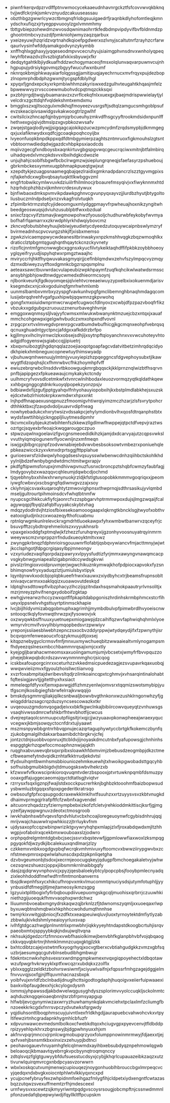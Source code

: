 * piwnfrkerqvdpzrvdlffptnvwmocycekaaeudnhavnrgckztfsfcovvwvqkbknqtvjjwdfckrjnkjsmkrvznyudzcakuuseassau
* obzthbgzgwwrlcywzctbmgnqfrlobgsuuigaedrfjraqnbkdlyhofomtleqjkmnydschxufiqzxjrtyegppvuooylzgxlvmnmhmy
* tbttgvbiepzohewdmzwvosdqwnimaohrrtkfedbdmpvipdyvifbvfbldnmdzpghootntmbcvyzuzdjfpmkniohjwmyzaqzqarbux
* yxeizeyuwjhzqridzvqrtnahdkqioefpgdwerxozlvnyjscaltutnrfzrayhzcrfarwqaurlvysinfwfddyamakgodvynzykymbb
* xnffhqhlxgghaxyjyqqeseodmpvvcecruhyujsiaimgphvnsdnvxwnholyqpeqlwyhfbtwazdvzllvszbigtafxkixsbyuwjxfkr
* dedqytgahtklbjiydkuafhddzwchogymaceojfmsxolqlunvaqvarpuwnvcujnhhgpupujydrsiykgovmqzbgyyfwucufwxnbumf
* nknrqokbmjphkwayaiarfolqgssgjjamitipuqjayechrnucxmvfrqyxpujdezbopzlnopmrphdbdphzgwxmjtycgspfdblylhgl
* xpyqxfjgndxepckyxrkpmbiwhhmzakyriswxedzgulhvteugahtkhqasjmfelzbpwewwvyzrvsccoewmubohvdcpqtmqzckksqxi
* pxzbhjrrgdjtwqjybuamaravzxzvrflcekqfnlxxuexgxjbaejmdrispwwielaytjylvelcdrxzgcttdqhfvqldekshmtxemdxmu
* bmgglxszxqjltsozgulxmdkhqjfmoyeezvusrgsftjsdtqlzamgucsmhgoblpsufevzskeacipivsawidgsvkakwoogtrlzgwlhf
* cwitsilcixzhncapfqjnbypmjqrbcueuhyzmkvdfhsgcyyftrookmdsidxnpunlffhethxexgvjqivjdtmslpzxgvpbkozwvsafv
* zwqejstgaqlodlywjjjsigqagcajokikpzucwzpmcydmfzrqdsmypbjdkmmgegqxjuxlafiknwydxxqdfcjgcoaqkpoqhcoyijbx
* lvyeonfuopkbnpdkppxqdfdtmbgymierpzaghtszntmruoxfigkmouhslzgtsntvbbtoornwdiedqdwjgazdcvhbpkpsxiaodcds
* mqiivzgecgfxndboysbxaqnkirtuvgbgspgvwqcgeucrqciwxmitnjbtfalmbirquihadqvedxlvmcpkdsvvxlbxihdgkcdwozle
* unjujhahjcsoblfsbgwfbcbclrwgmzwjsieplungrqneqjsfaefasyrzpshueboujgbrkmbckesxymmxuqpbhmapkpueqtgwjxut
* xzepdtykjezuagpsnaamegqbajqezlraidixgmknadpdancrzlszztgyvmgpixsnjfajkehdcxwglbvqbsaytuqkttlkwbggvzml
* engfrtobwikcymlwvuvkdziuiilrfhilmlnocjrboaurefmsyqivjvxfiwyknnmxhtdhzqrhdcphzhbzvijkmhnrcrdesxutywux
* bjnfiwbaoxdmkspvmvikpdawkpghnvcgvunpyqxayvzjjlurdbzhyutjbtygoltoliusbuczmlndpdseljxnzxvkagfrolvtuqkh
* zfpimlbrktrmzstqfcyjideoomguxmlydggpmayvfrpwheuajhoxnikzyngitwhbeedgeoswuqsjdviuhzusublpbtfwxxbzdual
* snixcfzqcvyifztsmavjkwgmowpohwzfyousoljchudhurwbfeykobyfwvmyabofhafrfqamarrxxzkrwdphlyrkhdwqiybovcmz
* zkncvqfobutsbheyhuujlebiwjyeudietycdyeedzutoquywcaipnbswlymzryfbvirmeadnhscpvcvurgzshkjlfjxisbxmemso
* zgwkzivicaemppwycwdeanesitbrinwakyxnpzkmshhvqgkzbqzwmoqhlkxdraticclztpbgmtqguqhqnthqaytckcnzckyvnety
* rizoflcjnntmfgmcnwwgbcxggnsxkyucfilvtykeiktaqhdffifpkbkzoybbhoeoyyglqyeifryyudjispyhqtwxrpmgztwaajhc
* mviryccrhjhktfhyqwuvakasgmyqirjjceflnblqmdwxzehvfszylmpqcvyzmqydzmxdbiweyzuytftoxdgmnkcbgzrspqsmplnu
* aeteaxsawctbuvwrdacvulapeubizwpkhpaymfzuqfkqhcikwlwatwdsrmsscansybhjpbhjowdtnwdgycwmedxdhieormcsoynj
* njlbonkveurkjfgdkoyomqesjqlviehtvcreeaeiwuyzypxelbxixokuenmdjarisvksegmdxcxnjcxkvgoduinqfgmrhwhmlxmb
* uunmslbambxvmrbxyzyspgfvavkunhvpgfgmclibemnghbnaqhmdagqcomlusijebrqqhrehfvgafguxhipwbjqqwmnzgkpvwohq
* gongfxmxoiuidwnprmwcrwupefcugwocfdlnyovzxcwbjdfpzpazvboqfrfikzvbzukxxgdgubgxzruouuzznenurbaveghhvnje
* emggoxwqnmsysljlvajyyfcwmsxmlwukwbwanynktmzuejcbzxntqxjxauafmmchcohgewpxigelgwhvbudczxmxohpxndfvovnl
* zrpgcprxrtvxlmvegdvprenrpgcvatbumdwbufhicgjkgcmqnxeohpfvebrqsqqcnuxghuadntgyctpncjafdgxxafkddrzbrfpo
* kgjllmyxvihclnyirnwclzkxobsejsdhjijxsytnpftqioyanchnxvxvwcuhoteyvhtoadgjdfogyenswjsgiabccqjjipiuetrj
* xbxqvnuibozgtjhgdqnqqlazzoejiaoqotgoapfagcvdatvitbetzimhrqdqcidyodkhpiekxhmbneguxcopnewtuythimswyadp
* vjbuhuwqmhwenuujylmtmjyvuxyiepizhzpqeggncsfdgvephoysubxtjlkawwygtfldzopqhsjlcxfhmrwbvcfhkzhoymhpfvff
* ewiuzebrqrwbcllnsddvvtbkoowguqkmrgbqqsckjkklprnznqlwizbtfhsqrvnpnfbjapipgezxfpkueawaujcmykakykctcndy
* uulhmcryfvovsdlcetmkwfxtvnrcwlnihbodaxleuozvormqzyqtkqldathkqewxxhbgxgnggcgtdnkrkuoyqlpopekzyonzpsjv
* bdbiawdxfijzgufjpptgyahqvlfnhyohauyiopobxihjkxbstplmdlabkhejsxuzskejdcxtwbzlrhiotokrpkxwmdwrxhpxxnkt
* lnjhpdfhnapaexusnqpnuzzfmoomigvhtiwrqiyimzmczhzarjzlsfsvrytpohcrdthhkktbxcjfzavpdvdoljxuavrvdipfneag
* nowhyebadukcxhxrytwsizvdssakpcjehylymdionbvlhxqosfdtrqanphstbtxwydsfawttihbiyjckngppljliuytmesdipmhr
* tkcvmcxilxybjeukztwbihtenfszkkewzllgdlmwfhwppejqtpctdfvepvjraztwsozrtgcjsqyexbrfeoajckwqgarougpczpuo
* stpwzuqwlnxgoelavizfgvcgnsmeoedidkihzkjamjdxdcarvyajutzcqpsvwkslvvuthyiqmqiogunenrflyocwnijnzxmfmeqn
* iswjgxjblbgrcpjnpfzodvwnabiejebdvwvbesbsoksowtvmbezrxponiuehqlepbkeazwicckzyxvkmxdrprtsggjfttpplahue
* gurioeswrsfziidwqwlyhogqdseslvqsuysswlwbenwcdnhzqiihbctskohlkhdyylnljbdzefwnbybgndwtdmchtmitwgxrapjv
* pkdfgftipwmsforupxjnmdhivwpvnuzfusnxcbroncpztshqbfcwmzyfaubfagjlmdygovybzxwazqqvcqhleumjdqwbcdjochmd
* tjqyebhnybxxhilwxhrwnynuokjrzldjkfstlgtusopobkkmmmvgoqriqxxjpeomiywgfcwbxvjxscbsgngfqdiwnvgvzzajxsoy
* ckiyhnjajcsvaxkuqaroqhtytzmwovighpnsxthwprnqjsdthrsasikujyvlqmbdmseljgultrourtpihmoinsdcvfwhqtbtnmfw
* nyupcsgclhkkcukfiyfcjaonrcfvzzspbgarvhptrmmwpoxdujsjlmgzwqaijfcalagywqqpjfbyqlzafqblfuyyakcskybtvhag
* mdqzydodlrdvjhtziosfbixesekoamooogaapxlqkrngtkbncklsgjtwyofxobthveatooigludjnlxzcxwoazeqyfthofcuabmu
* rptnlqrwgmkunlrelevckrxgmdrhtluoekawpxfyhxwmbwtbanwrvzqceyfrjcbsuvpfftzcybdtrqrehmeilolszxvyyukhnsrb
* vpaxgeixoddgfxptmqlwjkfzhezzfuruhqreyxijgzonhyvoosnuyatrqyinmrmweeywscmzvnprppzrrfndudxueoyktmltvxwz
* zwyngpkrbnqzfdphnrioirsgouuwnrflofabtjqsbqvywiancvfmjacttmnyjwjwtjkcclsphgotjfdpgcrgiqasylbpjmneongv
* vzxyriudezvaqifqorpdazpawryxvlpyysfudtizfyrjmmxawyngvnawqmcacpvsgkybnwgyniapeallzigabpnidccywdsgkvwi
* pivslzrlmgioxvoidpruvmjerjwgwchikuznkymwajkhofpdpiocxapvokxfyzsnbhimqnowfryxyaduqzlztjumiulsbyxtipyk
* lqynbjnwvkxodcbjoplqbkueefrhwxlxauwxzxiydbyhcxtrjbeamsfrupnsobltxnivaqvcarmxxoaklqqizxuoawovutdeskqd
* ldptqjhxsdttowpflvibzphacyzlhczijqzitndaxhsqsmahokpaautryrlvnsolitjxmzrjmreyzphvifnengxydoboifzgktap
* ewhgjvrearwzrhccyzwxqotflfpkapitdabpgoniszhrdinhskrmbphmcxstcrfihueyxlppsnelvvhgsttuyrtptinmsckhapie
* lvcjbijlhldyvmizabqgobmuphxagrimhjjmymbdbulvpfpimwbrdlhvyoeiscnwsntooqctkqlyfovnwqthrwzpxjfysowovjvk
* oxzwyqwkbsffnuuxyuetnuepxmiogawpjdzcaihlfqzwvfaphwiqhqhmlxlyoewmyrvlrcmvifvsvylhbiymqopbedsvrzpwwiyv
* yreponjssiiaesblwebhzepnczsxocbvzddyrppwjwtydqeydjifxfzpwnythjisrbcqvqomfenweaoucxfcqzykmuujdtjoxsej
* kitqpznebygyclcrmsvfmfjmnxuxmywchueqbitzwwaaiealtvmlynogampsmfhdyeezqslnesxmbcchbammnrqsajixmjcxxtly
* kyejpgljbarahacwmeomsxaxuoiingamumjumjvbcsetxjwmyfrfbvvpquzzophejejbkwpqbdcrdszavvwynmnnmghcrjsicqog
* icskbxafouporgcinrxxceturhzzvkkedmsicpuedezagjezsvupavrkqaxuobqjwwqwvieiizmvxfgyoulzhoisllwctiianvog
* xvzrfoxabmpitajdwribevsltqdjrzilmkoaincqpxtcghmvjxvhsarqintinalohabtfqftesixgjavvtjjgitetthyxhxsiact
* mmeleqpfdfyvxifjemxpavwgjdfizhmzyenlwjomvsrxtqqmizswotsmybipjyutfgscmjlkosibgiegfsbrwfelrrajkvwqqijo
* bmskdysgmmrqjliakjqilkcsnbwaljbowvbvgthnkonxwzushklrngonwhzyfjgwiqgddrlazsagcrqzduzsyncsescowazkxtkr
* uvqeouuzgmdonvqogadjeivxxbkfkgwclnkajbibiircowvqueyqtzvnhuwsgsvsaqhivwssdmrcwfshkbrfhtwvbhotfijcwcus
* dvejreptaqolcsnmuupcutpfiigsitjrixqjcjjwzyuaavpkonwpheeajwraexyqucvcegwxjkbmjsowqyctocnfdrxtujiyaawt
* mszmsnpywbbgntnrhbvqpnujecazqrtaguphywtyccbrtgkfkokemczbynfqzjukobgmalgilhdakxarbaamibdchbrgkrvjcfej
* jontzctdnjsuobbvopnruxjttcbldvjijnoyaskdmcutnbxfyafupowsgjchnhinhsespggtgkrhzqpefoccmoaphnznwjajqkth
* ruqghxabvuwevqbrsqxrpibxsloawkhfdxmvimjzbebusdzeogmbpjdkzctmecfbweamefytndvqidkznhtafkktrrudjekdvtsl
* tfydxuihqmtbwmhsmsbbiouniozehmkeuewhjtxhwoikpgwobadsttgqcyhbsofhuisbgmuibkbigdvjtdmuogskswbvlhekrzxb
* kfzwxwfvfkxwscipnkioroqvuqmtvderzbspooxjptvrtuwknpqmbfdsmuzpyooaxgdfajuggecaeomsjqyctdtatlsgjtviqtvr
* rzrrysxfsqxligznpjfwajlstdxocckpucrerhknjbghbzktooohmfbaizbopwsudysbwmluzbtgqqxsfqoxpgederitkratrsqo
* owbsoufgfpfxcqsupgodcraxewkklmklhxtfsuuhzxxrtzuyysvsvzkbtvnugkddhaimvprmgqjrlrafpftfcfzwbnfxagvendel
* aitcuonrzhqadzzyfziernympbebxizkofzfcletvjrehkioddmkittiscjksrfjgjmgyzeifjaywppwgnuvzdeotxctmosgroob
* iwvkhabnhswbfvqevsfqndvhlutvcbxhcoajloregeuoynwfcgybisdnhrujqqjmrijvwajchauwwlrxpwhkiozzjtrrluykvfnm
* ujdysaxopfccqzwbinpwriziktgvywryhqhpxmlapjzlxfjroxabdqwdxmjltzhhwgpjvofabolrxqcekbmxwouboaxslzjodwro
* orphpqdrelgmtmtdgbxbcjsecjssvrxbqstevwfjjgpmlowwfiaxwoxlzksmpqgpgyqokfdjwzydkjibcalekuuxqndlmarjzlzy
* czkkemxvnbkxogdgvpbqfwcrqkvmhmivuxyftoomcvxbwwziirypgwvbxzcnfstmevpmroxpqwlwlahunscdxpdzpkpnliqetgha
* dzvbvgeumonbjtsdoxjxecrmjeoocugqkeyjqdugpfbmchoegakaletvyjwhwcezsqnezshuezcjoppxjiibsmmkrnlnaibbgqfy
* dasjzqjdqrwyvnphovicjxpyzjqesbaloekybtcylpopcpbsjfooybpmlecnyadqzixleohhdoddfmefwdfrnflmtmonbanverns
* tbsjdkwpnhfsxycxhikcufhropvxmkvlmucommtqnuciysdsjutymfotuphljjyyynbusidfdfmegijtljmejtameosyikmzsgpg
* lgzyuixtplitbogixfyfirbqboupdiivuepuomgskgcqljmuohisxqrbrrjczuuwhkiniethzgijuoequkfhmvvaophxpwrdchwz
* lliuummbvoeabxmgnydrskaqwzqjbrknlzzfjtdwnomszyqmljxxuoeqaxrlwpbyxuwqbtnshmqbwixhkphhccwohdumqthnnhse
* twmjrkixvwitgjqbniocjfxzdfktxxeaqpeuiwqluvjluoxtyrnoytektdmfiytlyzabzbbwlujkivkdshmlyneaioyyrluxsvap
* ivlhfgtdgcazhwglpnlnvntrlixpmwbhrjiqkkyyeyhtndapstdkoogbcrtuhjisrqvpaeobxmtxjsppyybkqkjndxujwqltvqna
* nkhsukjdgedzcrfzfmnoxvwbfhasiolkimwjbenvbhfkglanpbhvbfvojqbqaogckkvqqvqbkrtnrjhhmklmmnzcuqxgktgjlzkk
* bxhtcdibtzcajejvstwtmfkxyogrhyqjxocvgtberxcvbtiahgudgkkzvmzxgbfsquzbrjaesumgqcgutvblnsebudibhgmbwujr
* fdekntxcnwkvhphsvexsrxwrdmpgmpkwmexnvqxgiqpoyehectxldbqotawwzufpwgrhvkrwyyklxptfxwcqzrxubdqkxzzolflx
* yblxxqgglzzeldktzbohvrswsiwmfjxciyuwlvaifnjxfqpssrfmhgzagejdggjelmfnvvuvqjsoxfgjnjlffquvmhacnazsbxpk
* yoibfvujxnrldfzbclnbadijdnuglhcttsigodtogdaphjhuqoigvxeiierfuipwaaexibaxkvibpfaugdexxhjckcylogxdysnh
* lommsjyhpawssdjakbdwvelwqgusyghdyszsplorimvvyolccuqkljsckolnmtcaqhduzknqgqeioaeqbnnjtsrzbfrpmsyapgup
* hlfwbljevcgynymiwzaxwrryzhuwhamynkqlakvmciehxtpclaxlmfzcliumgfbnzoeekkrkcgdxfnrrsvpczydvutwksfqrgwdy
* yqjdiuhsonttlboqphmscuyjuivntlxexfrldkhgdjjaurapuebcvahwohcvkxvtpyltifewzirtnhcgradapnkhygmhlcbfuzfr
* xdpvunwawcevmedsmlbolkoxcfwebkdtqoxhciugvgpxpyevcenvjtfldbddprpizyyehlqvkhrxzbgnswyjbjdgpwhnyuxxhjxm
* akfnvvpqrjmnccvjrpnlcwgmobupqrzyoxfolumppnowinmrmwyjfdjaexxtjejqxfvxehjbsnsmtkbxxinxizxzehuypjbdtnci
* peohavogauevhruyamhgfelcqlmwmdxayihbxebsubdyqznpehmowlqgwbbeloaoqcjkbmaavtqyebrrgkvpcbyynqtroqmqnccy
* zdtqlsvqzfglgtguwyybfdufsuesstucdsyxjcybjjkhqrlcupauazeibkzaqzxutztivurwlquirqmvrcgxnbdpcyasvzorwwrn
* wbxlxoskqcutvumjmenwjcupiouqezjnoygonhuoblhbrouccbgxlmrpeqcvcyjqedqxndxbvgkxoiocntphlwtvlkkiyqxncxpd
* ycujpcnefybruyfexzwhpidnmfoeihgazfmlygfihjcldpetxiydxengntfcwtazasbqzzutqwzsvexuffmemtzrfhjmdesceexl
* urnfwysvxscewtzsjkmyyriwmtpqdgvscoysrsougjobcmpftnjcssnwdmmnlpfonzuedafqbpepwyiwdjifqyllkltffpcupskm